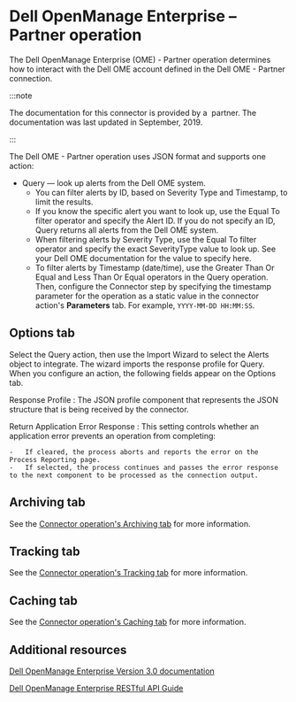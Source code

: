 # Dell OpenManage Enterprise – Partner operation

<head>
  <meta name="guidename" content="Integration"/>
  <meta name="context" content="GUID-92e9c79e-81d7-482e-ac1b-9ef2ed2f7efd"/>
</head>


The Dell OpenManage Enterprise \(OME\) - Partner operation determines how to interact with the Dell OME account defined in the Dell OME - Partner connection.


:::note

The documentation for this connector is provided by a  partner. The documentation was last updated in September, 2019.

:::

The Dell OME - Partner operation uses JSON format and supports one action:

-   Query — look up alerts from the Dell OME system.
    -   You can filter alerts by ID, based on Severity Type and Timestamp, to limit the results.
    -   If you know the specific alert you want to look up, use the Equal To filter operator and specify the Alert ID. If you do not specify an ID, Query returns all alerts from the Dell OME system.
    -   When filtering alerts by Severity Type, use the Equal To filter operator and specify the exact SeverityType value to look up. See your Dell OME documentation for the value to specify here.
    -   To filter alerts by Timestamp \(date/time\), use the Greater Than Or Equal and Less Than Or Equal operators in the Query operation. Then, configure the Connector step by specifying the timestamp parameter for the operation as a static value in the connector action's **Parameters** tab. For example, `YYYY-MM-DD HH:MM:SS`.

## Options tab

Select the Query action, then use the Import Wizard to select the Alerts object to integrate. The wizard imports the response profile for Query. When you configure an action, the following fields appear on the Options tab.



Response Profile
:   The JSON profile component that represents the JSON structure that is being received by the connector.

Return Application Error Response
:   This setting controls whether an application error prevents an operation from completing:

    -   If cleared, the process aborts and reports the error on the Process Reporting page.
    -   If selected, the process continues and passes the error response to the next component to be processed as the connection output.

## Archiving tab

See the [Connector operation's Archiving tab](http://help.boomi.com/atomsphere/GUID-DEF1615C-B949-41FC-8A1B-2491390F5AF8.html) for more information.

## Tracking tab

See the [Connector operation's Tracking tab](http://help.boomi.com/atomsphere/GUID-2CF3192A-74AF-4863-8289-FC081C07D264.html) for more information.

## Caching tab

See the [Connector operation's Caching tab](http://help.boomi.com/atomsphere/GUID-994A7D4C-7DED-4293-B2AC-1F74C7639AE5.html) for more information.

## Additional resources

[Dell OpenManage Enterprise Version 3.0 documentation](https://www.dell.com/support/home/us/en/04/product-support/product/dell-openmanage-enterprise-v3.0/manuals)

[Dell OpenManage Enterprise RESTful API Guide](https://topics-cdn.dell.com/pdf/openmanage-enterprise-modular-v10001-poweredge-mx7000_api-guide_en-us.pdf)